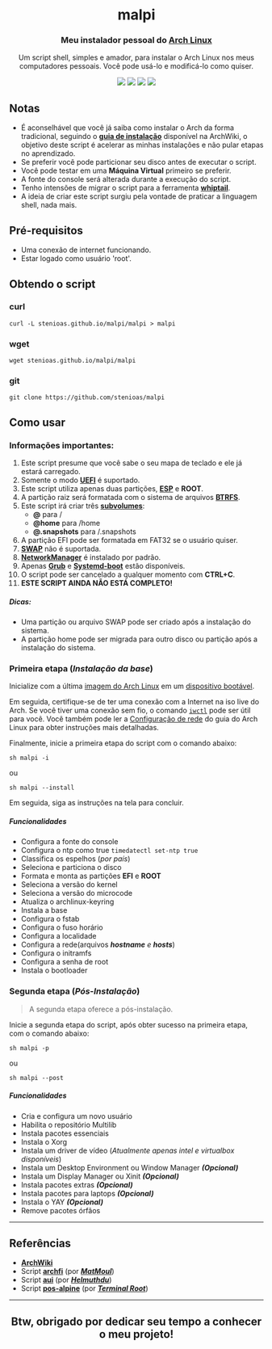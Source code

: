 <h1 align="center">
  malpi
</h1>

<h3 align="center">
  Meu instalador pessoal do <a href="https://www.archlinux.org">Arch Linux</a>
</h3>
<p align="center">Um script shell, simples e amador, para instalar o Arch Linux nos meus computadores pessoais. Você pode usá-lo e modificá-lo como quiser.</p>

<p align="center">
  <img src="https://img.shields.io/badge/Maintained%3F-Yes-green?style=for-the-badge">
  <img src="https://img.shields.io/github/license/stenioas/malpi?style=for-the-badge">
  <img src="https://img.shields.io/github/issues/stenioas/malpi?color=violet&style=for-the-badge">
  <img src="https://img.shields.io/github/stars/stenioas/malpi?style=for-the-badge">
</p>

## Notas
* É aconselhável que você já saiba como instalar o Arch da forma tradicional, seguindo o [**guia de instalação**](https://wiki.archlinux.org/index.php/Installation_guide_(Português)) disponível na ArchWiki, o objetivo deste script é acelerar as minhas instalações e não pular etapas no aprendizado.
* Se preferir você pode particionar seu disco antes de executar o script.
* Você pode testar em uma **Máquina Virtual** primeiro se preferir.
* A fonte do console será alterada durante a execução do script.
* Tenho intensões de migrar o script para a ferramenta [**whiptail**](https://linux.die.net/man/1/whiptail).
* A ideia de criar este script surgiu pela vontade de praticar a linguagem shell, nada mais.

## Pré-requisitos

- Uma conexão de internet funcionando.
- Estar logado como usuário 'root'.

## Obtendo o script

### curl
	curl -L stenioas.github.io/malpi/malpi > malpi

### wget
	wget stenioas.github.io/malpi/malpi

### git
	git clone https://github.com/stenioas/malpi

## Como usar

### Informações importantes:

1. Este script presume que você sabe o seu mapa de teclado e ele já estará carregado.
2. Somente o modo [**UEFI**](https://wiki.archlinux.org/index.php/Unified_Extensible_Firmware_Interface) é suportado.
3. Este script utiliza apenas duas partições, [**ESP**](https://wiki.archlinux.org/index.php/EFI_system_partition_(Português)) e **ROOT**.
4. A partição raiz será formatada com o sistema de arquivos [**BTRFS**](https://wiki.archlinux.org/index.php/Btrfs_(Português)).
5. Este script irá criar três [**subvolumes**](https://wiki.archlinux.org/index.php/Btrfs_(Português)#Subvolumes):
	- **@** para /
	- **@home** para /home
	- **@.snapshots** para /.snapshots
6. A partição EFI pode ser formatada em FAT32 se o usuário quiser.
7. [**SWAP**](https://wiki.archlinux.org/index.php/Swap_(Português)) não é suportada.
8. [**NetworkManager**](https://wiki.archlinux.org/index.php/NetworkManager_(Português)) é instalado por padrão.
9. Apenas [**Grub**](https://wiki.archlinux.org/index.php/GRUB_(Português)) e [**Systemd-boot**](https://wiki.archlinux.org/index.php/Systemd-boot) estão disponíveis.
10. O script pode ser cancelado a qualquer momento com **CTRL+C**.
11. **ESTE SCRIPT AINDA NÃO ESTÁ COMPLETO!**

##### Dicas:
  - Uma partição ou arquivo SWAP pode ser criado após a instalação do sistema.
  - A partição home pode ser migrada para outro disco ou partição após a instalação do sistema.

### Primeira etapa (*Instalação da base*)

Inicialize com a última [imagem do Arch Linux](https://www.archlinux.org/download/) em um [dispositivo bootável](https://wiki.archlinux.org/index.php/USB_flash_installation_media_(Português)).

Em seguida, certifique-se de ter uma conexão com a Internet na iso live do Arch. Se você tiver uma conexão sem fio, o comando [`iwctl`](https://wiki.archlinux.org/index.php/Iwd_(Português)#iwctl) pode ser útil para você. Você também pode ler a  [Configuração de rede](https://wiki.archlinux.org/index.php/USB_flash_installation_medium_(Português)) do guia do Arch Linux para obter instruções mais detalhadas.

Finalmente, inicie a primeira etapa do script com o comando abaixo:

    sh malpi -i

ou

	sh malpi --install

Em seguida, siga as instruções na tela para concluir.

##### Funcionalidades
- Configura a fonte do console
- Configura o ntp como true `timedatectl set-ntp true`
- Classifica os espelhos (*por país*)
- Seleciona e particiona o disco
- Formata e monta as partições **EFI** e **ROOT**
- Seleciona a versão do kernel
- Seleciona a versão do microcode
- Atualiza o archlinux-keyring
- Instala a base
- Configura o fstab
- Configura o fuso horário
- Configura a localidade
- Configura a rede(arquivos ***hostname** e **hosts***)
- Configura o initramfs
- Configura a senha de root
- Instala o bootloader

### Segunda etapa (*Pós-Instalação*) ###

> A segunda etapa oferece a pós-instalação.

Inicie a segunda etapa do script, após obter sucesso na primeira etapa, com o comando abaixo:

	sh malpi -p

ou

	sh malpi --post

##### Funcionalidades
- Cria e configura um novo usuário
- Habilita o repositório Multilib
- Instala pacotes essenciais
- Instala o Xorg
- Instala um driver de vídeo (*Atualmente apenas intel e virtualbox disponíveis*)
- Instala um Desktop Environment ou Window Manager ***(Opcional)***
- Instala um Display Manager ou Xinit ***(Opcional)***
- Instala pacotes extras ***(Opcional)***
- Instala pacotes para laptops ***(Opcional)***
- Instala o YAY ***(Opcional)***
- Remove pacotes órfãos

---

## Referências

- [**ArchWiki**](https://wiki.archlinux.org/index.php/Main_page_(Português))
- Script [**archfi**](https://github.com/MatMoul/archfi) (por [***MatMoul***](https://github.com/MatMoul))
- Script [**aui**](https://github.com/helmuthdu/aui) (por [***Helmuthdu***](https://github.com/helmuthdu))
- Script [**pos-alpine**](https://terminalroot.com.br/2019/12/alpine-linux-com-awesomewm-nao-recomendado-para-usuarios-nutella.html) (por [***Terminal Root***](https://terminalroot.com.br/))

---
<h2 align="center">Btw, obrigado por dedicar seu tempo a conhecer o meu projeto!</h2>